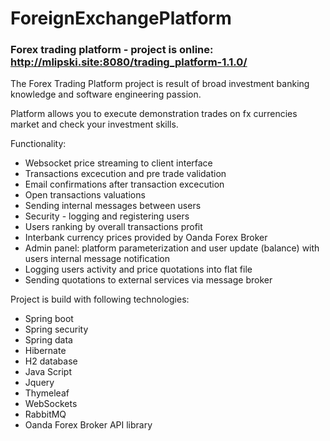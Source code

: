 # ForeignExchangePlatform
### Forex trading platform - project is online: http://mlipski.site:8080/trading_platform-1.1.0/

The Forex Trading Platform project is result of broad investment banking knowledge and software engineering passion.

Platform allows you to execute demonstration trades on fx currencies market and check your investment skills.

Functionality:
* Websocket price streaming to client interface
* Transactions excecution and pre trade validation
* Email confirmations after transaction excecution
* Open transactions valuations
* Sending internal messages between users
* Security - logging and registering users 
* Users ranking by overall transactions profit
* Interbank currency prices provided by Oanda Forex Broker
* Admin panel: platform parameterization and user update (balance) with users internal message notification
* Logging users activity and price quotations into flat file
* Sending quotations to external services via message broker

Project is build with following technologies:
* Spring boot
* Spring security
* Spring data
* Hibernate
* H2 database
* Java Script
* Jquery
* Thymeleaf
* WebSockets
* RabbitMQ
* Oanda Forex Broker API library

